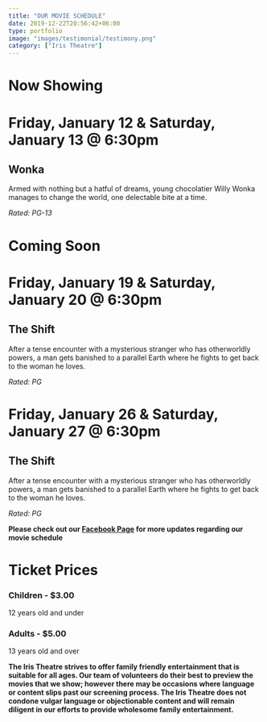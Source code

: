 ```yaml
---
title: "OUR MOVIE SCHEDULE"
date: 2019-12-22T20:56:42+06:00
type: portfolio
image: "images/testimonial/testimony.png"
category: ["Iris Theatre"]
---
```


# Now Showing

# Friday, January 12 & Saturday, January 13 @ 6:30pm

## Wonka

Armed with nothing but a hatful of dreams, young chocolatier Willy Wonka manages to change the world, one delectable bite at a time.

_Rated: PG-13_

# Coming Soon

# Friday, January 19 & Saturday, January 20 @ 6:30pm

## The Shift

After a tense encounter with a mysterious stranger who has otherworldly powers, a man gets banished to a parallel Earth where he fights to get back to the woman he loves.

_Rated: PG_

# Friday, January 26 & Saturday, January 27 @ 6:30pm

## The Shift

After a tense encounter with a mysterious stranger who has otherworldly powers, a man gets banished to a parallel Earth where he fights to get back to the woman he loves.

_Rated: PG_

**Please check out our [Facebook Page](https://www.facebook.com/Themotzingcenter/) for more updates regarding our movie schedule**

# Ticket Prices

### Children - $3.00
12 years old and under

### Adults - $5.00 
13 years old and over

**The Iris Theatre strives to offer family friendly entertainment that is suitable for all ages. Our team of volunteers do their best to preview the movies that we show; however there may be occasions where language or content slips past our screening process. The Iris Theatre does not condone vulgar language or objectionable content and will remain diligent in our efforts to provide wholesome family entertainment.**
